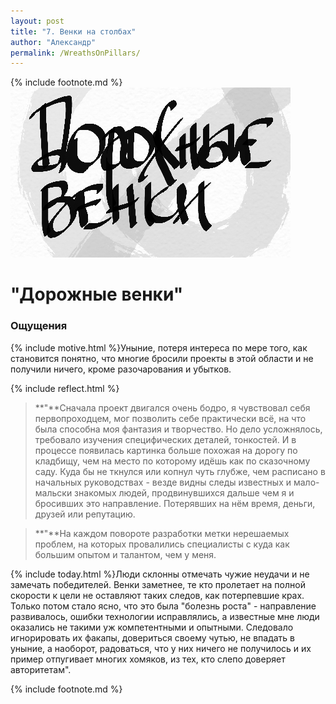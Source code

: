 ```yaml
---
layout: post
title: "7. Венки на столбах"
author: "Александр"
permalink: /WreathsOnPillars/
---
```

{% include footnote.md %}
!["Дорожные венки"](/_img/7.jpg)
# "Дорожные венки"

### Ощущения
{% include motive.html %}Уныние, потеря интереса по мере того, как становится понятно, что многие бросили проекты в этой области и не получили ничего, кроме разочарования и убытков.

{% include reflect.html %}
>**"**Сначала проект двигался очень бодро, я чувствовал себя первопроходцем, мог позволить себе практически всё, на что была способна моя фантазия и творчество. Но дело усложнялось, требовало изучения специфических деталей, тонкостей. И в процессе появилась картинка больше похожая на дорогу по кладбищу, чем на место по которому идёшь как по сказочному саду. Куда бы не ткнулся или копнул чуть глубже, чем расписано в начальных руководствах - везде видны следы известных и мало-мальски знакомых людей, продвинувшихся дальше чем я и бросивших это направление. Потерявших на нём время, деньги, друзей или репутацию. 

>**"**На каждом повороте разработки метки нерешаемых проблем, на которых провалились специалисты с куда как большим опытом и талантом, чем у меня.

{% include today.html %}Люди склонны отмечать чужие неудачи и не замечать победителей. Венки заметнее, те кто пролетает на полной скорости к цели не оставляют таких следов, как потерпевшие крах. Только потом стало ясно, что это была "болезнь роста" - направление развивалось, ошибки технологии исправлялись, а известные мне люди оказались не такими уж компетентными и опытными. Следовало игнорировать их факапы, довериться своему чутью, не впадать в уныние, а наоборот, радоваться, что у них ничего не получилось и их пример отпугивает многих хомяков, из тех, кто слепо доверяет авторитетам".



{% include footnote.md %}
